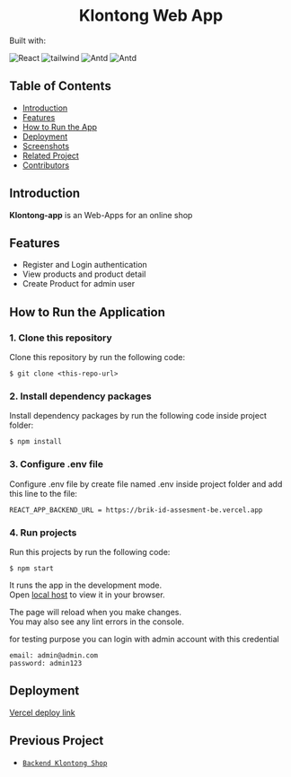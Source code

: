 <h1 align="center">Klontong Web App</h1>
<p align="left">
  Built with:
</p>

![React](https://img.shields.io/badge/React--JS-%5E18.2.0-cyan?logo=react)
![tailwind](https://img.shields.io/badge/tailwindcss-%5E3.3.3-blue?logo=tailwindcss)
![Antd](https://img.shields.io/badge/Antd-%5E5.8.1-blue?logo=antd)
![Antd](https://img.shields.io/badge/@reduxjs/toolkit-%5E5.8.1-purple?logo=redux)

## Table of Contents

- [Introduction](#introduction)
- [Features](#features)
- [How to Run the App](#how-to-run-the-application)
- [Deployment](#deployment)
- [Screenshots](#screenshots)
- [Related Project](#previous-project)
- [Contributors](#contributors)

## Introduction

<b>Klontong-app</b> is an Web-Apps for an online shop

## Features

- Register and Login authentication
- View products and product detail
- Create Product for admin user

## How to Run the Application

### 1. Clone this repository

Clone this repository by run the following code:

```
$ git clone <this-repo-url>
```

### 2. Install dependency packages

Install dependency packages by run the following code inside project folder:

```
$ npm install
```

### 3. Configure .env file

Configure .env file by create file named .env inside project folder and add this line to the file:

```
REACT_APP_BACKEND_URL = https://brik-id-assesment-be.vercel.app
```

### 4. Run projects

Run this projects by run the following code:

```
$ npm start
```

It runs the app in the development mode.\
Open [local host](http://localhost:3000) to view it in your browser.

The page will reload when you make changes.\
You may also see any lint errors in the console.

for testing purpose you can login with admin account with this credential

```
email: admin@admin.com
password: admin123
```

## Deployment

[Vercel deploy link](https://klontong-brik-id.vercel.app/)

## Previous Project

- [`Backend Klontong Shop`](https://github.com/mindkeeper/brik-id-assesment-be)
